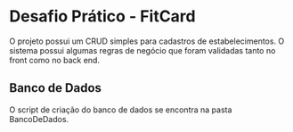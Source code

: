 # Desafio Prático - FitCard

O projeto possui um CRUD simples para cadastros de estabelecimentos. 
O sistema possui algumas regras de negócio que foram validadas tanto no front como no back end.

## Banco de Dados

O script de criação do banco de dados se encontra na pasta BancoDeDados.
